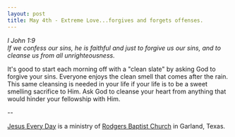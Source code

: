 ```yaml
---
layout: post
title: May 4th - Extreme Love...forgives and forgets offenses.
---
```


_I John 1:9  
If we confess our sins, he is faithful and just to forgive us our
sins, and to cleanse us from all unrighteousness._

It's good to start each morning off with a "clean slate" by asking
God to forgive your sins. Everyone enjoys the clean smell that comes
after the rain. This same cleansing is needed in your life if your
life is to be a sweet smelling sacrifice to Him. Ask God to cleanse
your heart from anything that would hinder your fellowship with
Him.

 --

<a href=http://jesuseveryday.net>Jesus Every Day</a> is a ministry of <a href=http://rodgersbaptist.net>Rodgers Baptist Church</a> in Garland, Texas.
